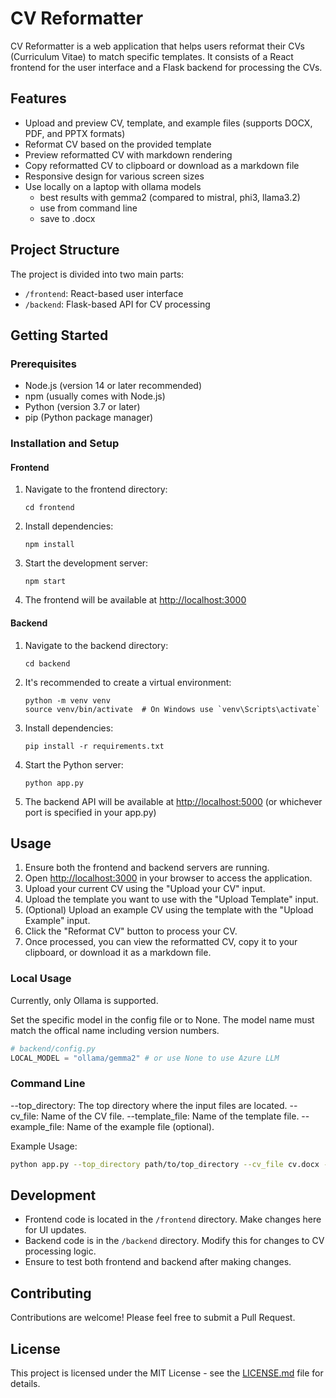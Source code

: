 # CV Reformatter

CV Reformatter is a web application that helps users reformat their CVs (Curriculum Vitae) to match specific templates. It consists of a React frontend for the user interface and a Flask backend for processing the CVs.

## Features

- Upload and preview CV, template, and example files (supports DOCX, PDF, and PPTX formats)
- Reformat CV based on the provided template
- Preview reformatted CV with markdown rendering
- Copy reformatted CV to clipboard or download as a markdown file
- Responsive design for various screen sizes
- Use locally on a laptop with ollama models
   - best results with gemma2 (compared to mistral, phi3, llama3.2)
   - use from command line
   - save to .docx

## Project Structure

The project is divided into two main parts:

- `/frontend`: React-based user interface
- `/backend`: Flask-based API for CV processing

## Getting Started

### Prerequisites

- Node.js (version 14 or later recommended)
- npm (usually comes with Node.js)
- Python (version 3.7 or later)
- pip (Python package manager)

### Installation and Setup

#### Frontend

1. Navigate to the frontend directory:
   ```
   cd frontend
   ```

2. Install dependencies:
   ```
   npm install
   ```

3. Start the development server:
   ```
   npm start
   ```

4. The frontend will be available at [http://localhost:3000](http://localhost:3000)

#### Backend

1. Navigate to the backend directory:
   ```
   cd backend
   ```

2. It's recommended to create a virtual environment:
   ```
   python -m venv venv
   source venv/bin/activate  # On Windows use `venv\Scripts\activate`
   ```

3. Install dependencies:
   ```
   pip install -r requirements.txt
   ```

4. Start the Python server:
   ```
   python app.py
   ```

5. The backend API will be available at [http://localhost:5000](http://localhost:5000) (or whichever port is specified in your app.py)

## Usage

1. Ensure both the frontend and backend servers are running.
2. Open [http://localhost:3000](http://localhost:3000) in your browser to access the application.
3. Upload your current CV using the "Upload your CV" input.
4. Upload the template you want to use with the "Upload Template" input.
5. (Optional) Upload an example CV using the template with the "Upload Example" input.
6. Click the "Reformat CV" button to process your CV.
7. Once processed, you can view the reformatted CV, copy it to your clipboard, or download it as a markdown file.

### Local Usage

Currently, only Ollama is supported.

Set the specific model in the config file or to None.
The model name must match the offical name including version numbers.


```python
# backend/config.py
LOCAL_MODEL = "ollama/gemma2" # or use None to use Azure LLM
```

### Command Line

--top_directory: The top directory where the input files are located.
--cv_file: Name of the CV file.
--template_file: Name of the template file.
--example_file: Name of the example file (optional).

Example Usage:
```sh
python app.py --top_directory path/to/top_directory --cv_file cv.docx --template_file template.docx --example_file example.docx
```

## Development

- Frontend code is located in the `/frontend` directory. Make changes here for UI updates.
- Backend code is in the `/backend` directory. Modify this for changes to CV processing logic.
- Ensure to test both frontend and backend after making changes.

## Contributing

Contributions are welcome! Please feel free to submit a Pull Request.

## License

This project is licensed under the MIT License - see the [LICENSE.md](LICENSE.md) file for details.
